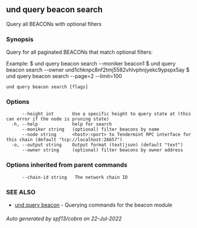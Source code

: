 ## und query beacon search

Query all BEACONs with optional filters

### Synopsis

Query for all paginated BEACONs that match optional filters:

Example:
$ und query beacon search --moniker beacon1
$ und query beacon search --owner und1chknpc8nf2tmj5582vhlvphnjyekc9ypspx5ay
$ und query beacon search --page=2 --limit=100

```
und query beacon search [flags]
```

### Options

```
      --height int       Use a specific height to query state at (this can error if the node is pruning state)
  -h, --help             help for search
      --moniker string   (optional) filter beacons by name
      --node string      <host>:<port> to Tendermint RPC interface for this chain (default "tcp://localhost:26657")
  -o, --output string    Output format (text|json) (default "text")
      --owner string     (optional) filter beacons by owner address
```

### Options inherited from parent commands

```
      --chain-id string   The network chain ID
```

### SEE ALSO

* [und query beacon](und_query_beacon.md)	 - Querying commands for the beacon module

###### Auto generated by spf13/cobra on 22-Jul-2022
